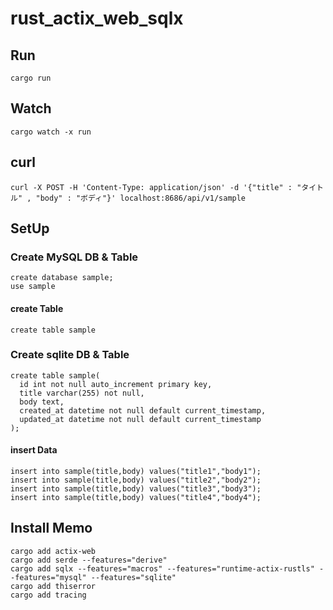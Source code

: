 # rust_actix_web_sqlx

## Run

```
cargo run
```

## Watch

```
cargo watch -x run
```

## curl

```
curl -X POST -H 'Content-Type: application/json' -d '{"title" : "タイトル" , "body" : "ボディ"}' localhost:8686/api/v1/sample
```

## SetUp

### Create MySQL DB & Table

```
create database sample;
use sample
```

#### create Table

```
create table sample
```

### Create sqlite DB & Table

```
create table sample(
  id int not null auto_increment primary key,
  title varchar(255) not null,
  body text,
  created_at datetime not null default current_timestamp,
  updated_at datetime not null default current_timestamp
);
```

#### insert Data

```
insert into sample(title,body) values("title1","body1");
insert into sample(title,body) values("title2","body2");
insert into sample(title,body) values("title3","body3");
insert into sample(title,body) values("title4","body4");
```


## Install Memo
```
cargo add actix-web
cargo add serde --features="derive"
cargo add sqlx --features="macros" --features="runtime-actix-rustls" --features="mysql" --features="sqlite"
cargo add thiserror
cargo add tracing
```
